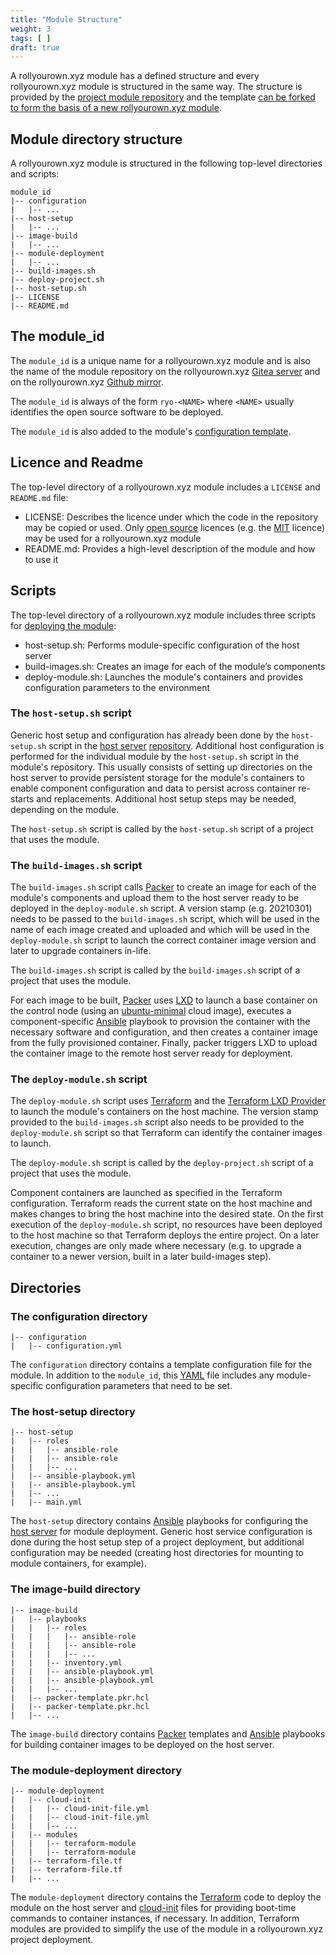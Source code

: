 ```yaml
---
title: "Module Structure"
weight: 3
tags: [ ]
draft: true
---
```


A rollyourown.xyz module has a defined structure and every rollyourown.xyz module is structured in the same way. The structure is provided by the [project module repository](https://git.rollyourown.xyz/ryo-projects/ryo-module-template) and the template [can be forked to form the basis of a new rollyourown.xyz module](/LINK/TO/WORKFLOW/DESCRIPTION).

<!--more-->

## Module directory structure

A rollyourown.xyz module is structured in the following top-level directories and scripts:

```console
module_id
|-- configuration
|   |-- ...
|-- host-setup
|   |-- ...
|-- image-build
|   |-- ...
|-- module-deployment
|   |-- ...
|-- build-images.sh
|-- deploy-project.sh
|-- host-setup.sh
|-- LICENSE
|-- README.md
```

## The module_id

The `module_id` is a unique name for a rollyourown.xyz module and is also the name of the module repository on the rollyourown.xyz [Gitea server](https://git.rollyourown.xyz/ryo-projects) and on the rollyourown.xyz [Github mirror](https://github.com/rollyourown-xyz).

The `module_id` is always of the form `ryo-<NAME>` where `<NAME>` usually identifies the open source software to be deployed.

The `module_id` is also added to the module's [configuration template](/collaborate/module_structure/#the-configuration-directory).

## Licence and Readme

The top-level directory of a rollyourown.xyz module includes a `LICENSE` and `README.md` file:

- LICENSE: Describes the licence under which the code in the repository may be copied or used. Only [open source](https://opensource.org/osd) licences (e.g. the [MIT](https://opensource.org/licenses/MIT) licence) may be used for a rollyourown.xyz module
- README.md: Provides a high-level description of the module and how to use it

## Scripts

The top-level directory of a rollyourown.xyz module includes three scripts for [deploying the module](/rollyourown/projects/how_to_deploy/):

- host-setup.sh: Performs module-specific configuration of the host server
- build-images.sh: Creates an image for each of the module’s components
- deploy-module.sh: Launches the module's containers and provides configuration parameters to the environment

### The `host-setup.sh` script

Generic host setup and configuration has already been done by the `host-setup.sh` script in the [host server](rollyourown/project_modules/host_server/) [repository](https://github.com/rollyourown-xyz/ryo-host). Additional host configuration is performed for the individual module by the `host-setup.sh` script in the module's repository. This usually consists of setting up directories on the host server to provide persistent storage for the module's containers to enable component configuration and data to persist across container re-starts and replacements. Additional host setup steps may be needed, depending on the module.

The `host-setup.sh` script is called by the `host-setup.sh` script of a project that uses the module.

### The `build-images.sh` script

The `build-images.sh` script calls [Packer](https://www.packer.io/) to create an image for each of the module's components and upload them to the host server ready to be deployed in the `deploy-module.sh` script. A version stamp (e.g. 20210301) needs to be passed to the `build-images.sh` script, which will be used in the name of each image created and uploaded and which will be used in the `deploy-module.sh` script to launch the correct container image version and later to upgrade containers in-life.

The `build-images.sh` script is called by the `build-images.sh` script of a project that uses the module.

For each image to be built, [Packer](https://www.packer.io/) uses [LXD](https://linuxcontainers.org/lxd/) to launch a base container on the control node (using an [ubuntu-minimal](https://wiki.ubuntu.com/Minimal) cloud image), executes a component-specific [Ansible](https://www.ansible.com/) playbook to provision the container with the necessary software and configuration, and then creates a container image from the fully provisioned container. Finally, packer triggers LXD to upload the container image to the remote host server ready for deployment.

### The `deploy-module.sh` script

The `deploy-module.sh` script uses [Terraform](https://www.terraform.io/) and the [Terraform LXD Provider](https://registry.terraform.io/providers/terraform-lxd/lxd/) to launch the module's containers on the host machine. The version stamp provided to the `build-images.sh` script also needs to be provided to the `deploy-module.sh` script so that Terraform can identify the container images to launch.

The `deploy-module.sh` script is called by the `deploy-project.sh` script of a project that uses the module.

Component containers are launched as specified in the Terraform configuration. Terraform reads the current state on the host machine and makes changes to bring the host machine into the desired state. On the first execution of the `deploy-module.sh` script, no resources have been deployed to the host machine so that Terraform deploys the entire project. On a later execution, changes are only made where necessary (e.g. to upgrade a container to a newer version, built in a later build-images step).

## Directories

### The configuration directory

```console
|-- configuration
|   |-- configuration.yml
```

The `configuration` directory contains a template configuration file for the module. In addition to the `module_id`, this [YAML](https://en.wikipedia.org/wiki/YAML) file includes any module-specific configuration parameters that need to be set.

### The host-setup directory

```console
|-- host-setup
|   |-- roles
|   |   |-- ansible-role
|   |   |-- ansible-role
|   |   |-- ...
|   |-- ansible-playbook.yml
|   |-- ansible-playbook.yml
|   |-- ...
|   |-- main.yml
```

The `host-setup` directory contains [Ansible](https://www.ansible.com/) playbooks for configuring the [host server](/rollyourown/projects/host_server/) for module deployment. Generic host service configuration is done during the host setup step of a project deployment, but additional configuration may be needed (creating host directories for mounting to module containers, for example).

### The image-build directory

```console
|-- image-build
|   |-- playbooks
|   |   |-- roles
|   |   |   |-- ansible-role
|   |   |   |-- ansible-role
|   |   |   |-- ...
|   |   |-- inventory.yml
|   |   |-- ansible-playbook.yml
|   |   |-- ansible-playbook.yml
|   |   |-- ...
|   |-- packer-template.pkr.hcl
|   |-- packer-template.pkr.hcl
|   |-- ...
```

The `image-build` directory contains [Packer](https://www.packer.io/) templates and [Ansible](https://www.ansible.com/) playbooks for building container images to be deployed on the host server.

### The module-deployment directory

```console
|-- module-deployment
|   |-- cloud-init
|   |   |-- cloud-init-file.yml
|   |   |-- cloud-init-file.yml
|   |   |-- ...
|   |-- modules
|   |   |-- terraform-module
|   |   |-- terraform-module
|   |-- terraform-file.tf
|   |-- terraform-file.tf
|   |-- ...
```

The `module-deployment` directory contains the [Terraform](https://www.terraform.io/) code to deploy the module on the host server and [cloud-init](https://cloud-init.io/) files for providing boot-time commands to container instances, if necessary. In addition, Terraform modules are provided to simplify the use of the module in a rollyourown.xyz project deployment.
